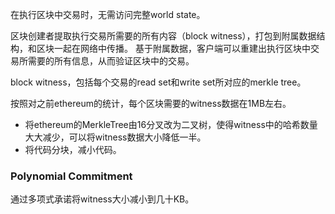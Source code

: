 
在执行区块中交易时，无需访问完整world state。

区块创建者提取执行交易所需要的所有内容（block witness），打包到附属数据结构，和区块一起在网络中传播。
基于附属数据，客户端可以重建出执行区块中交易所需要的所有信息，从而验证区块中的交易。

block witness，包括每个交易的read set和write set所对应的merkle tree。

按照对之前ethereum的统计，每个区块需要的witness数据在1MB左右。

* 将ethereum的MerkleTree由16分叉改为二叉树，使得witness中的哈希数量大大减少，可以将witness数据大小降低一半。
* 将代码分块，减小代码。

### Polynomial Commitment

通过多项式承诺将witness大小减小到几十KB。



